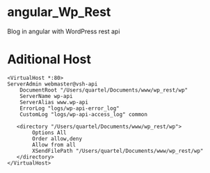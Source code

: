 # angular_Wp_Rest
Blog in angular with WordPress rest api

# Aditional Host
```
<VirtualHost *:80>
ServerAdmin webmaster@vsh-api
    DocumentRoot "/Users/quartel/Documents/www/wp_rest/wp"
    ServerName wp-api
    ServerAlias www.wp-api
    ErrorLog "logs/wp-api-error_log"
    CustomLog "logs/wp-api-access_log" common

   <directory "/Users/quartel/Documents/www/wp_rest/wp">
        Options All
        Order allow,deny
        Allow from all
        XSendFilePath "/Users/quartel/Documents/www/wp_rest/wp"
   </directory>
</VirtualHost>
```